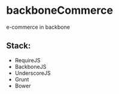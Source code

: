 # backboneCommerce
e-commerce in backbone

## Stack:
- RequireJS
- BackboneJS
- UnderscoreJS
- Grunt
- Bower
